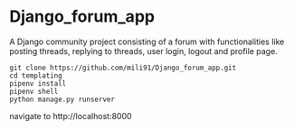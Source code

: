 # Django_forum_app
A Django community project consisting of a forum with functionalities like posting threads, replying to threads, user login, logout and profile page.
```
git clone https://github.com/mili91/Django_forum_app.git
cd templating
pipenv install 
pipenv shell
python manage.py runserver
```
navigate to http://localhost:8000
